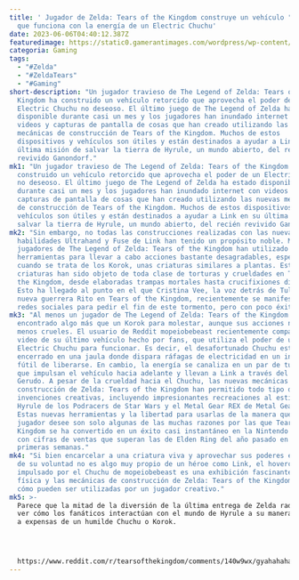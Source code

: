 ```yaml
---
title: ' Jugador de Zelda: Tears of the Kingdom construye un vehículo "antético"
  que funciona con la energía de un Electric Chuchu'
date: 2023-06-06T04:40:12.387Z
featuredimage: https://static0.gamerantimages.com/wordpress/wp-content/uploads/2023/06/the-legend-of-zelda-tears-of-the-kingdom-electic-chuchu.jpg?q=50&fit=contain&w=1140&h=&dpr=1.5
categoria: Gaming
tags:
  - "#Zelda"
  - "#ZeldaTears"
  - "#Gaming"
short-description: "Un jugador travieso de The Legend of Zelda: Tears of the
  Kingdom ha construido un vehículo retorcido que aprovecha el poder de un
  Electric Chuchu no deseoso. El último juego de The Legend of Zelda ha estado
  disponible durante casi un mes y los jugadores han inundado internet con
  videos y capturas de pantalla de cosas que han creado utilizando las nuevas
  mecánicas de construcción de Tears of the Kingdom. Muchos de estos
  dispositivos y vehículos son útiles y están destinados a ayudar a Link en su
  última misión de salvar la tierra de Hyrule, un mundo abierto, del recién
  revivido Ganondorf."
mk1: "Un jugador travieso de The Legend of Zelda: Tears of the Kingdom ha
  construido un vehículo retorcido que aprovecha el poder de un Electric Chuchu
  no deseoso. El último juego de The Legend of Zelda ha estado disponible
  durante casi un mes y los jugadores han inundado internet con videos y
  capturas de pantalla de cosas que han creado utilizando las nuevas mecánicas
  de construcción de Tears of the Kingdom. Muchos de estos dispositivos y
  vehículos son útiles y están destinados a ayudar a Link en su última misión de
  salvar la tierra de Hyrule, un mundo abierto, del recién revivido Ganondorf."
mk2: "Sin embargo, no todas las construcciones realizadas con las nuevas
  habilidades Ultrahand y Fuse de Link han tenido un propósito noble. Muchos
  jugadores de The Legend of Zelda: Tears of the Kingdom han utilizado estas
  herramientas para llevar a cabo acciones bastante desagradables, especialmente
  cuando se trata de los Korok, unas criaturas similares a plantas. Estas pobres
  criaturas han sido objeto de toda clase de torturas y crueldades en Tears of
  the Kingdom, desde elaboradas trampas mortales hasta crucifixiones directas.
  Esto ha llegado al punto en el que Cristina Vee, la voz detrás de Tulin, la
  nueva guerrera Rito en Tears of the Kingdom, recientemente se manifestó en las
  redes sociales para pedir el fin de este tormento, pero con poco éxito."
mk3: "Al menos un jugador de The Legend of Zelda: Tears of the Kingdom ha
  encontrado algo más que un Korok para molestar, aunque sus acciones no son
  menos crueles. El usuario de Reddit mopeiobebeast recientemente compartió un
  video de su último vehículo hecho por fans, que utiliza el poder de un
  Electric Chuchu para funcionar. Es decir, el desafortunado Chuchu está
  encerrado en una jaula donde dispara ráfagas de electricidad en un intento
  fútil de liberarse. En cambio, la energía se canaliza en un par de turbinas
  que impulsan el vehículo hacia adelante y llevan a Link a través del Desierto
  Gerudo. A pesar de la crueldad hacia el Chuchu, las nuevas mecánicas de
  construcción de Zelda: Tears of the Kingdom han permitido todo tipo de
  invenciones creativas, incluyendo impresionantes recreaciones al estilo de
  Hyrule de los Podracers de Star Wars y el Metal Gear REX de Metal Gear Solid.
  Estas nuevas herramientas y la libertad para usarlas de la manera que el
  jugador desee son solo algunas de las muchas razones por las que Tears of the
  Kingdom se ha convertido en un éxito casi instantáneo en la Nintendo Switch,
  con cifras de ventas que superan las de Elden Ring del año pasado en sus
  primeras semanas."
mk4: "Si bien encarcelar a una criatura viva y aprovechar sus poderes en contra
  de su voluntad no es algo muy propio de un héroe como Link, el hovercraft
  impulsado por el Chuchu de mopeiobebeast es una exhibición fascinante de la
  física y las mecánicas de construcción de Zelda: Tears of the Kingdom, y de
  cómo pueden ser utilizadas por un jugador creativo."
mk5: >-
  Parece que la mitad de la diversión de la última entrega de Zelda radica en
  ver cómo los fanáticos interactúan con el mundo de Hyrule a su manera, incluso
  a expensas de un humilde Chuchu o Korok.




  https://www.reddit.com/r/tearsofthekingdom/comments/140w9wx/gyahahaha_behold_the_electric_chuchumobile_a/?embed_host_url=https%3A%2F%2Fgamerant.com%2Fzelda-tears-of-the-kingdom-unethical-vehicle-electric-chuchu-creation%2F
---
```

